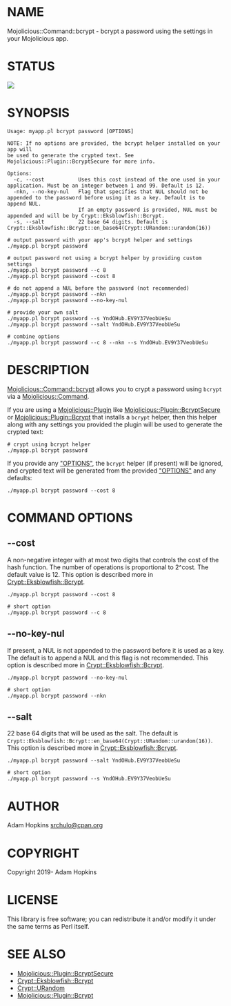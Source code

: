 # NAME

Mojolicious::Command::bcrypt - bcrypt a password using the settings in your Mojolicious app.

# STATUS

<div>
    <a href="https://travis-ci.org/srchulo/Mojolicious-Command-bcrypt"><img src="https://travis-ci.org/srchulo/Mojolicious-Command-bcrypt.svg?branch=master"></a>
</div>

# SYNOPSIS

    Usage: myapp.pl bcrypt password [OPTIONS]

    NOTE: If no options are provided, the bcrypt helper installed on your app will
    be used to generate the crypted text. See Mojolicious::Plugin::BcryptSecure for more info.

    Options:
      -c, --cost           Uses this cost instead of the one used in your application. Must be an integer between 1 and 99. Default is 12.
      -nkn, --no-key-nul   Flag that specifies that NUL should not be appended to the password before using it as a key. Default is to append NUL.
                           If an empty password is provided, NUL must be appended and will be by Crypt::Eksblowfish::Bcrypt.
      -s, --salt           22 base 64 digits. Default is Crypt::Eksblowfish::Bcrypt::en_base64(Crypt::URandom::urandom(16))

    # output password with your app's bcrypt helper and settings
    ./myapp.pl bcrypt password

    # output password not using a bcrypt helper by providing custom settings
    ./myapp.pl bcrypt password --c 8
    ./myapp.pl bcrypt password --cost 8

    # do not append a NUL before the password (not recommended)
    ./myapp.pl bcrypt password --nkn
    ./myapp.pl bcrypt password --no-key-nul

    # provide your own salt
    ./myapp.pl bcrypt password --s YndOHub.EV9Y37VeobUeSu
    ./myapp.pl bcrypt password --salt YndOHub.EV9Y37VeobUeSu

    # combine options
    ./myapp.pl bcrypt password --c 8 --nkn --s YndOHub.EV9Y37VeobUeSu

# DESCRIPTION

[Mojolicious::Command::bcrypt](https://metacpan.org/pod/Mojolicious::Command::bcrypt) allows you to crypt a password using `bcrypt` via a [Mojolicious::Command](https://metacpan.org/pod/Mojolicious::Command).

If you are using a [Mojolicious::Plugin](https://metacpan.org/pod/Mojolicious::Plugin) like [Mojolicious::Plugin::BcryptSecure](https://metacpan.org/pod/Mojolicious::Plugin::BcryptSecure) or [Mojolicious::Plugin::Bcrypt](https://metacpan.org/pod/Mojolicious::Plugin::Bcrypt) that installs a
`bcrypt` helper, then this helper along with any settings you provided the plugin will be used to generate the crypted text:

    # crypt using bcrypt helper
    ./myapp.pl bcrypt password

If you provide any ["OPTIONS"](#options), the `bcrypt` helper (if present) will be ignored, and crypted text will be generated from the provided
["OPTIONS"](#options) and any defaults:

    ./myapp.pl bcrypt password --cost 8

# COMMAND OPTIONS

## --cost

A non-negative integer with at most two digits that controls the cost of the hash function.
The number of operations is proportional to 2^cost. The default value is 12.
This option is described more in [Crypt::Eksblowfish::Bcrypt](https://metacpan.org/pod/Crypt::Eksblowfish::Bcrypt).

    ./myapp.pl bcrypt password --cost 8

    # short option
    ./myapp.pl bcrypt password --c 8

## --no-key-nul

If present, a NUL is not appended to the password before it is used as a key. The default is to append a NUL and this flag is not recommended.
This option is described more in [Crypt::Eksblowfish::Bcrypt](https://metacpan.org/pod/Crypt::Eksblowfish::Bcrypt).

    ./myapp.pl bcrypt password --no-key-nul

    # short option
    ./myapp.pl bcrypt password --nkn

## --salt

22 base 64 digits that will be used as the salt. The default is `Crypt::Eksblowfish::Bcrypt::en_base64(Crypt::URandom::urandom(16))`.
This option is described more in [Crypt::Eksblowfish::Bcrypt](https://metacpan.org/pod/Crypt::Eksblowfish::Bcrypt).

    ./myapp.pl bcrypt password --salt YndOHub.EV9Y37VeobUeSu

    # short option
    ./myapp.pl bcrypt password --s YndOHub.EV9Y37VeobUeSu

# AUTHOR

Adam Hopkins <srchulo@cpan.org>

# COPYRIGHT

Copyright 2019- Adam Hopkins

# LICENSE

This library is free software; you can redistribute it and/or modify
it under the same terms as Perl itself.

# SEE ALSO

- [Mojolicious::Plugin::BcryptSecure](https://metacpan.org/pod/Mojolicious::Plugin::BcryptSecure)
- [Crypt::Eksblowfish::Bcrypt](https://metacpan.org/pod/Crypt::Eksblowfish::Bcrypt)
- [Crypt::URandom](https://metacpan.org/pod/Crypt::URandom)
- [Mojolicious::Plugin::Bcrypt](https://metacpan.org/pod/Mojolicious::Plugin::Bcrypt)

